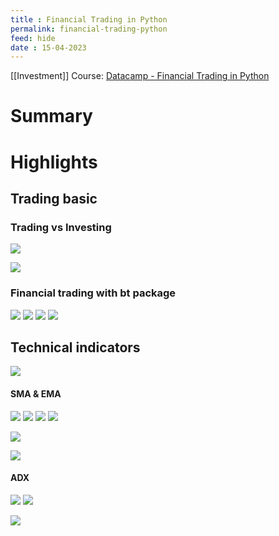 ```yaml
---
title : Financial Trading in Python
permalink: financial-trading-python
feed: hide
date : 15-04-2023
---
```


[[Investment]]
Course: [Datacamp - Financial Trading in Python](https://campus.datacamp.com/courses/financial-trading-in-python/trading-basics-1?ex=1)

# Summary



# Highlights
## Trading basic
### Trading vs Investing
![](/src/trading-vs-investing-comparison.png)


![](/src/Pasted%20image%2020230415211829.png)

### Financial trading with bt package
![](/src/Pasted%20image%2020230415215609.png)
![](/src/Pasted%20image%2020230415224228.png)
![](/src/Pasted%20image%2020230415223150.png)
![](/src/Pasted%20image%2020230415224154.png)

## Technical indicators
![](/src/Pasted%20image%2020230415225228.png)
#### SMA & EMA
![](/src/Pasted%20image%2020230415225407.png)
![](/src/Pasted%20image%2020230415225457.png)
![](/src/Pasted%20image%2020230415225517.png)
![](/src/Pasted%20image%2020230415225818.png)

![](/src/Pasted%20image%2020230415225843.png)

![](/src/Pasted%20image%2020230415225902.png)

#### ADX
![](/src/Pasted%20image%2020230415231824.png)
![](/src/Pasted%20image%2020230415231912.png)

![](/src/Pasted%20image%2020230415232010.png)